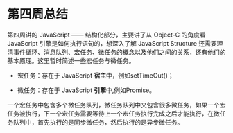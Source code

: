 # 第四周总结

第四周讲的 JavaScript —— 结构化部分，主要讲了从 Object-C 的角度看 JavaScript 引擎是如何执行语句的，想深入了解 JavaScript Structure 还需要理清事件循环、消息队列、宏任务、微任务的概念以及他们之间的关系，还有他们的基本原理。这里暂时简述一些宏任务与微任务。  

- 宏任务：存在于 JavaScript **宿主**中，例如setTimeOut()；  

- 微任务：存在于 JavaScript **引擎**中,例如Promise。  

一个宏任务中包含多个微任务队列，微任务队列中又包含很多微任务，如果一个宏任务被执行，下一个宏任务需要等待上一个宏任务执行完成之后才能执行，在微任务队列中，首先执行的是同步微任务，然后执行的是异步微任务。